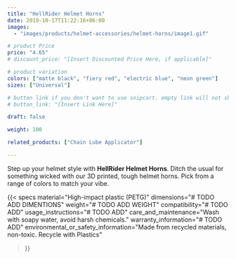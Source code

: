 ```yaml
---
title: "HellRider Helmet Horns"
date: 2019-10-17T11:22:16+06:00
images:
  - "images/products/helmet-accessories/helmet-horns/image1.gif"

# product Price
price: "4.65"
# discount_price: "[Insert Discounted Price Here, if applicable]"

# product variation
colors: ["matte black", "fiery red", "electric blue", "neon green"]
sizes: ["Universal"]

# button link if you don't want to use snipcart. empty link will not show button
# button_link: "[Insert Link Here]"

draft: false

weight: 100

related_products: ["Chain Lube Applicator"]

---
```


Step up your helmet style with **HellRider Helmet Horns**. Ditch the usual for something wicked with our 3D printed, tough helmet horns. Pick from a range of colors to match your vibe.

{{< specs
    material="High-impact plastic (PETG)"
    dimensions="# TODO ADD DIMENTIONS"
    weight="# TODO ADD WEIGHT"
    compatibility="# TODO ADD"
    usage_instructions="# TODO ADD"
    care_and_maintenance="Wash with soapy water, avoid harsh chemicals."
    warranty_information="# TODO ADD"
    environmental_or_safety_information="Made from recycled materials, non-toxic. Recycle with Plastics"
>}}
